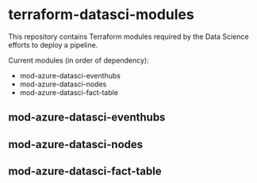# terraform-datasci-modules

This repository contains Terraform modules required by the Data Science efforts to deploy a pipeline.

Current modules (in order of dependency):

- mod-azure-datasci-eventhubs
- mod-azure-datasci-nodes
- mod-azure-datasci-fact-table

## mod-azure-datasci-eventhubs

## mod-azure-datasci-nodes

## mod-azure-datasci-fact-table
